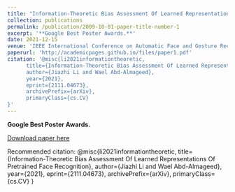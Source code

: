 ```yaml
---
title: "Information-Theoretic Bias Assessment Of Learned Representations Of Pretrained Face Recognition"
collection: publications
permalink: /publication/2009-10-01-paper-title-number-1
excerpt: '**Google Best Poster Awards.**'
date: 2021-12-15
venue: 'IEEE International Conference on Automatic Face and Gesture Recognition'
paperurl: 'http://academicpages.github.io/files/paper1.pdf'
citation: '@misc{li2021informationtheoretic,
      title={Information-Theoretic Bias Assessment Of Learned Representations Of Pretrained Face Recognition}, 
      author={Jiazhi Li and Wael Abd-Almageed},
      year={2021},
      eprint={2111.04673},
      archivePrefix={arXiv},
      primaryClass={cs.CV}
}'
---
```

**Google Best Poster Awards.**

[Download paper here](http://academicpages.github.io/files/0211.pdf)

Recommended citation: 
@misc{li2021informationtheoretic,
      title={Information-Theoretic Bias Assessment Of Learned Representations Of Pretrained Face Recognition}, 
      author={Jiazhi Li and Wael Abd-Almageed},
      year={2021},
      eprint={2111.04673},
      archivePrefix={arXiv},
      primaryClass={cs.CV}
}

